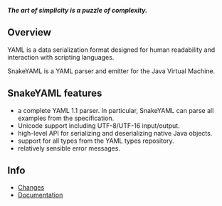 ***The art of simplicity is a puzzle of complexity.***

## Overview ##
YAML is a data serialization format designed for human readability and interaction with scripting languages.

SnakeYAML is a YAML parser and emitter for the Java Virtual Machine.

## SnakeYAML features ##

* a complete YAML 1.1 parser. In particular, SnakeYAML can parse all examples from the specification.
* Unicode support including UTF-8/UTF-16 input/output.
* high-level API for serializing and deserializing native Java objects.
* support for all types from the YAML types repository.
* relatively sensible error messages.

## Info ##
 * [Changes](https://bitbucket.org/asomov/snakeyaml/wiki/Changes)
 * [Documentation](https://bitbucket.org/asomov/snakeyaml/wiki/Documentation)